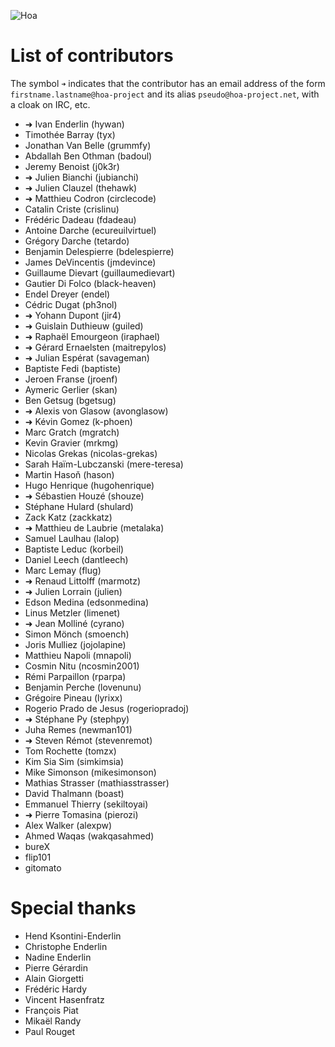 ![Hoa](http://static.hoa-project.net/Image/Hoa_small.png)

# List of contributors

The symbol `➜` indicates that the contributor has an email address of the form
`firstname.lastname@hoa-project` and its alias `pseudo@hoa-project.net`, with a
cloak on IRC, etc.

  * ➜ Ivan Enderlin (hywan)
  * Timothée Barray (tyx)
  * Jonathan Van Belle (grummfy)
  * Abdallah Ben Othman (badoul)
  * Jeremy Benoist (j0k3r)
  * ➜ Julien Bianchi (jubianchi)
  * ➜ Julien Clauzel (thehawk)
  * ➜ Matthieu Codron (circlecode)
  * Catalin Criste (crislinu)
  * Frédéric Dadeau (fdadeau)
  * Antoine Darche (ecureuilvirtuel)
  * Grégory Darche (tetardo)
  * Benjamin Delespierre (bdelespierre)
  * James DeVincentis (jmdevince)
  * Guillaume Dievart (guillaumedievart)
  * Gautier Di Folco (black-heaven)
  * Endel Dreyer (endel)
  * Cédric Dugat (ph3nol)
  * ➜ Yohann Dupont (jir4)
  * ➜ Guislain Duthieuw (guiled)
  * ➜ Raphaël Emourgeon (iraphael)
  * ➜ Gérard Ernaelsten (maitrepylos)
  * ➜ Julian Espérat (savageman)
  * Baptiste Fedi (baptiste)
  * Jeroen Franse (jroenf)
  * Aymeric Gerlier (skan)
  * Ben Getsug (bgetsug)
  * ➜ Alexis von Glasow (avonglasow)
  * ➜ Kévin Gomez (k-phoen)
  * Marc Gratch (mgratch)
  * Kevin Gravier (mrkmg)
  * Nicolas Grekas (nicolas-grekas)
  * Sarah Haïm-Lubczanski (mere-teresa)
  * Martin Hasoň (hason)
  * Hugo Henrique (hugohenrique)
  * ➜ Sébastien Houzé (shouze)
  * Stéphane Hulard (shulard)
  * Zack Katz (zackkatz)
  * ➜ Matthieu de Laubrie (metalaka)
  * Samuel Laulhau (lalop)
  * Baptiste Leduc (korbeil)
  * Daniel Leech (dantleech)
  * Marc Lemay (flug)
  * ➜ Renaud Littolff (marmotz)
  * ➜ Julien Lorrain (julien)
  * Edson Medina (edsonmedina)
  * Linus Metzler (limenet)
  * ➜ Jean Molliné (cyrano)
  * Simon Mönch (smoench)
  * Joris Mulliez (jojolapine)
  * Matthieu Napoli (mnapoli)
  * Cosmin Nitu (ncosmin2001)
  * Rémi Parpaillon (rparpa)
  * Benjamin Perche (lovenunu)
  * Grégoire Pineau (lyrixx)
  * Rogerio Prado de Jesus (rogeriopradoj)
  * ➜ Stéphane Py (stephpy)
  * Juha Remes (newman101)
  * ➜ Steven Rémot (stevenremot)
  * Tom Rochette (tomzx)
  * Kim Sia Sim (simkimsia)
  * Mike Simonson (mikesimonson)
  * Mathias Strasser (mathiasstrasser)
  * David Thalmann (boast)
  * Emmanuel Thierry (sekiltoyai)
  * ➜ Pierre Tomasina (pierozi)
  * Alex Walker (alexpw)
  * Ahmed Waqas (wakqasahmed)
  * bureX
  * flip101
  * gitomato

# Special thanks

  * Hend Ksontini-Enderlin
  * Christophe Enderlin
  * Nadine Enderlin
  * Pierre Gérardin
  * Alain Giorgetti
  * Frédéric Hardy
  * Vincent Hasenfratz
  * François Piat
  * Mikaël Randy
  * Paul Rouget
